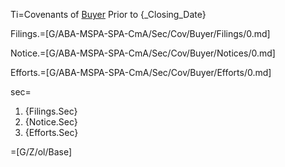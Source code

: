 Ti=Covenants of <a href="#SPA.Def.Buyer.Def" class="definedterm">Buyer</a> Prior to {_Closing_Date}

Filings.=[G/ABA-MSPA-SPA-CmA/Sec/Cov/Buyer/Filings/0.md]

Notice.=[G/ABA-MSPA-SPA-CmA/Sec/Cov/Buyer/Notices/0.md]

Efforts.=[G/ABA-MSPA-SPA-CmA/Sec/Cov/Buyer/Efforts/0.md]

sec=<ol><li>{Filings.Sec}<li>{Notice.Sec}<li>{Efforts.Sec}</ol>

=[G/Z/ol/Base]
